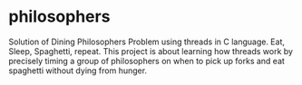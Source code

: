 # philosophers
Solution of Dining Philosophers Problem using threads in C language. 
Eat, Sleep, Spaghetti, repeat. This project is about learning how threads work by precisely timing a group of philosophers on when to pick up forks and eat spaghetti without dying from hunger.
